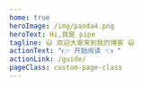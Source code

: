 ```yaml
---
home: true
heroImage: /img/panda4.png
heroText: Hi,我是 pipe
tagline: 😃 欢迎大家来到我的博客 😃
actionText: "👉 开始阅读 👈 "
actionLink: /guide/
pageClass: custom-page-class
---
```


<Vssue :title="$title" />
